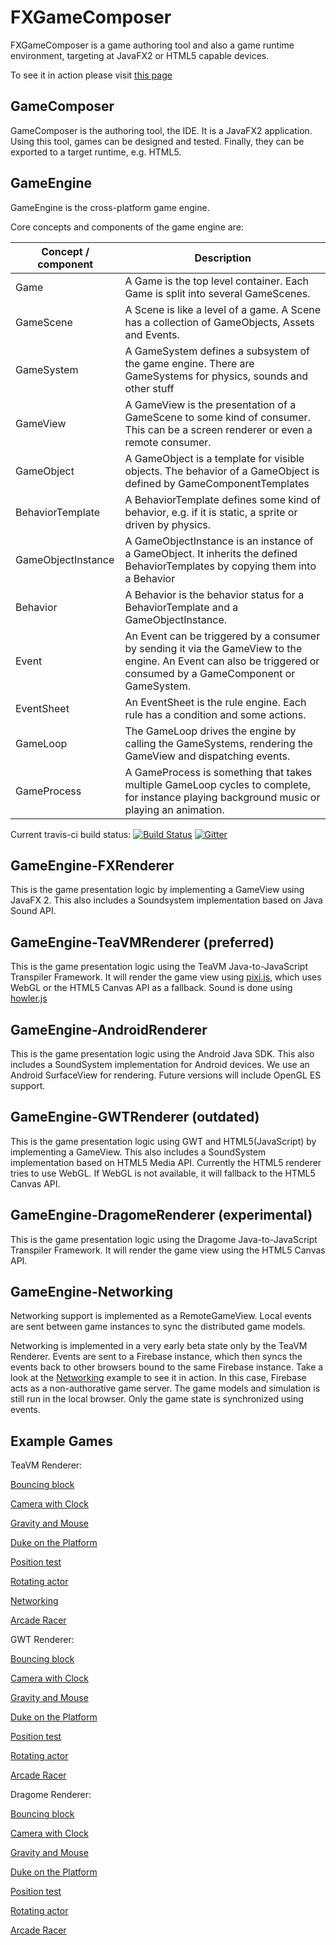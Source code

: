 FXGameComposer
=============

FXGameComposer is a game authoring tool and also a game runtime environment, targeting at JavaFX2 or HTML5 capable devices.

To see it in action please visit [this page](http://www.mirkosertic.de/doku.php/javastuff/javafxgameauthoring)

GameComposer
-----------

GameComposer is the authoring tool, the IDE. It is a JavaFX2 application. Using this tool, games can be designed
and tested. Finally, they can be exported to a target runtime, e.g. HTML5.

GameEngine
----------

GameEngine is the cross-platform game engine.

Core concepts and components of the game engine are:

| Concept /  component   | Description
|------------------------|------------------------------------------------------------------------------------------------------------------------------------------------------------------
| Game                   | A Game is the top level container. Each Game is split into several GameScenes.
| GameScene              | A Scene is like a level of a game. A Scene has a collection of GameObjects, Assets and Events.
| GameSystem             | A GameSystem defines a subsystem of the game engine. There are GameSystems for physics, sounds and other stuff
| GameView               | A GameView is the presentation of a GameScene to some kind of consumer. This can be a screen renderer or even a remote consumer.
| GameObject             | A GameObject is a template for visible objects. The behavior of a GameObject is defined by GameComponentTemplates
| BehaviorTemplate       | A BehaviorTemplate defines some kind of behavior, e.g. if it is static, a sprite or driven by physics.
| GameObjectInstance     | A GameObjectInstance is an instance of a GameObject. It inherits the defined BehaviorTemplates by copying them into a Behavior
| Behavior               | A Behavior is the behavior status for a BehaviorTemplate and a GameObjectInstance.
| Event                  | An Event can be triggered by a consumer by sending it via the GameView to the engine. An Event can also be triggered or consumed by a GameComponent or GameSystem.
| EventSheet             | An EventSheet is the rule engine. Each rule has a condition and some actions.
| GameLoop               | The GameLoop drives the engine by calling the GameSystems, rendering the GameView and dispatching events.
| GameProcess            | A GameProcess is something that takes multiple GameLoop cycles to complete, for instance playing background music or playing an animation.

Current travis-ci build status: [![Build Status](https://travis-ci.org/mirkosertic/GameComposer.svg?branch=master)](https://travis-ci.org/mirkosertic/GameComposer) [![Gitter](https://badges.gitter.im/mirkosertic/GameComposer.svg)](https://gitter.im/mirkosertic/GameComposer?utm_source=badge&utm_medium=badge&utm_campaign=pr-badge)


GameEngine-FXRenderer
---------------------

This is the game presentation logic by implementing a GameView using JavaFX 2. This also includes a Soundsystem implementation based on Java Sound API.

GameEngine-TeaVMRenderer (preferred)
--------------

This is the game presentation logic using the TeaVM Java-to-JavaScript Transpiler Framework. It will render the game view
using [pixi.js](http://www.pixijs.com), which uses WebGL or the HTML5 Canvas API as a fallback. Sound is done using [howler.js](https://github.com/goldfire/howler.js/) 

GameEngine-AndroidRenderer
--------------

This is the game presentation logic using the Android Java SDK. This also includes a SoundSystem implementation for Android devices.
We use an Android SurfaceView for rendering. Future versions will include OpenGL ES support.

GameEngine-GWTRenderer (outdated)
--------------

This is the game presentation logic using GWT and HTML5(JavaScript) by implementing a GameView. This also includes a SoundSystem implementation based on HTML5 Media API.
Currently the HTML5 renderer tries to use WebGL. If WebGL is not available, it will fallback to the HTML5 Canvas API.

GameEngine-DragomeRenderer (experimental)
--------------

This is the game presentation logic using the Dragome Java-to-JavaScript Transpiler Framework. It will render the game view
using the HTML5 Canvas API.

GameEngine-Networking
--------------

Networking support is implemented as a RemoteGameView. Local events are sent between game instances to sync the distributed game models.

Networking is implemented in a very early beta state only by the TeaVM Renderer. Events are sent to a Firebase instance, which
then syncs the events back to other browsers bound to the same Firebase instance. Take a look at the [Networking](http://mirkosertic.github.io/GameComposer/games/teavm/networking/index.html) example
to see it in action. In this case, Firebase acts as a non-authorative game server. The game models and simulation is still run in the local browser.
Only the game state is synchronized using events.


Example Games
-------------

TeaVM Renderer:

[Bouncing block](http://mirkosertic.github.io/GameComposer/games/teavm/bounce/index.html)

[Camera with Clock](http://mirkosertic.github.io/GameComposer/games/teavm/camera/index.html)

[Gravity and Mouse](http://mirkosertic.github.io/GameComposer/games/teavm/gravity/index.html)

[Duke on the Platform](http://mirkosertic.github.io/GameComposer/games/teavm/platformer/index.html)

[Position test](http://mirkosertic.github.io/GameComposer/games/teavm/positiontest/index.html)

[Rotating actor](http://mirkosertic.github.io/GameComposer/games/teavm/rotatingactor/index.html)

[Networking](http://mirkosertic.github.io/GameComposer/games/teavm/networking/index.html)

[Arcade Racer](http://mirkosertic.github.io/GameComposer/games/teavm/arcaderacer/index.html)


GWT Renderer:

[Bouncing block](http://mirkosertic.github.io/GameComposer/games/gwt/bounce/index.html)

[Camera with Clock](http://mirkosertic.github.io/GameComposer/games/gwt/camera/index.html)

[Gravity and Mouse](http://mirkosertic.github.io/GameComposer/games/gwt/gravity/index.html)

[Duke on the Platform](http://mirkosertic.github.io/GameComposer/games/gwt/platformer/index.html)

[Position test](http://mirkosertic.github.io/GameComposer/games/gwt/positiontest/index.html)

[Rotating actor](http://mirkosertic.github.io/GameComposer/games/gwt/rotatingactor/index.html)

[Arcade Racer](http://mirkosertic.github.io/GameComposer/games/gwt/arcaderacer/index.html)


Dragome Renderer:

[Bouncing block](http://mirkosertic.github.io/GameComposer/games/dragome/bounce/index.html)

[Camera with Clock](http://mirkosertic.github.io/GameComposer/games/dragome/camera/index.html)

[Gravity and Mouse](http://mirkosertic.github.io/GameComposer/games/dragome/gravity/index.html)

[Duke on the Platform](http://mirkosertic.github.io/GameComposer/games/dragome/platformer/index.html)

[Position test](http://mirkosertic.github.io/GameComposer/games/dragome/positiontest/index.html)

[Rotating actor](http://mirkosertic.github.io/GameComposer/games/dragome/rotatingactor/index.html)

[Arcade Racer](http://mirkosertic.github.io/GameComposer/games/dragome/arcaderacer/index.html)